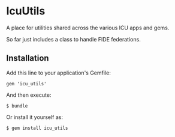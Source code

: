 # IcuUtils

A place for utilities shared across the various ICU apps and gems.

So far just includes a class to handle FIDE federations.

## Installation

Add this line to your application's Gemfile:

    gem 'icu_utils'

And then execute:

    $ bundle

Or install it yourself as:

    $ gem install icu_utils
